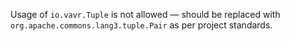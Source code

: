 Usage of `io.vavr.Tuple` is not allowed — should be replaced with `org.apache.commons.lang3.tuple.Pair` as per project standards.
